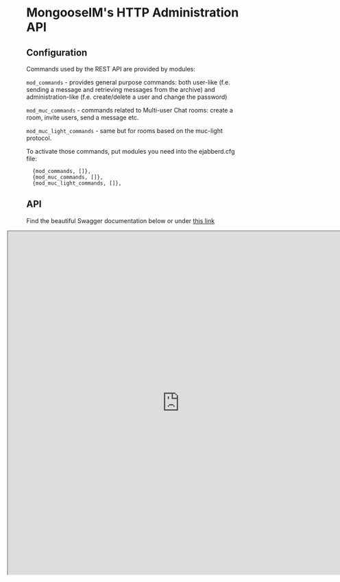 # MongooseIM's HTTP Administration API

## Configuration

Commands used by the REST API are provided by modules:

`mod_commands` - provides general purpose commands: both user-like (f.e. sending a message and retrieving messages from the archive) and administration-like (f.e. create/delete a user and change the password)

`mod_muc_commands` - commands related to Multi-user Chat rooms: create a room, invite users, send a message etc.

`mod_muc_light_commands` - same but for rooms based on the muc-light protocol.

To activate those commands, put modules you need into the ejabberd.cfg file:

```
  {mod_commands, []},
  {mod_muc_commands, []},
  {mod_muc_light_commands, []},

```
## API

Find the beautiful Swagger documentation below or under [this link](http://mongooseim.readthedocs.io/en/latest/swagger/index.html)

<iframe src="http://mongooseim.readthedocs.io/en/latest/swagger/index.html"
height="800" width="800" style="margin-left: -45px;" id="swagger-ui-iframe"></iframe>

<script>

$(document).ready(function() {
  if (window.location.host.match("readthedocs")){
    path = window.location.pathname.match("(.*)/http-api/http-administration-api-documentation")[1]
    url = window.location.protocol + "//" + window.location.hostname
    finalURL = url + path + "/swagger/index.html"
    $('a[href$="swagger/index.html"]').attr('href', finalURL)
    $('#swagger-ui-iframe').attr('src', finalURL)
  }
})

</script>

